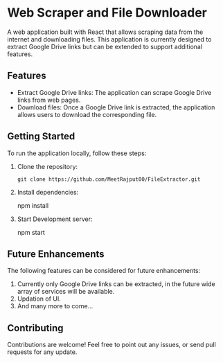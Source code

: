 # Web Scraper and File Downloader

A web application built with React that allows scraping data from the internet and downloading files. This application is currently designed to extract Google Drive links but can be extended to support additional features.

## Features

- Extract Google Drive links: The application can scrape Google Drive links from web pages.
- Download files: Once a Google Drive link is extracted, the application allows users to download the corresponding file.

## Getting Started

To run the application locally, follow these steps:

1. Clone the repository:

   ```shell
   git clone https://github.com/MeetRajput00/FileExtractor.git
   
2. Install dependencies:

   npm install
   
4. Start Development server:

   npm start

## Future Enhancements

The following features can be considered for future enhancements:

1. Currently only Google Drive links can be extracted, in the future wide array of services will be available.
2. Updation of UI.
3. And many more to come...

## Contributing

Contributions are welcome! Feel free to point out any issues, or send pull requests for any update.
